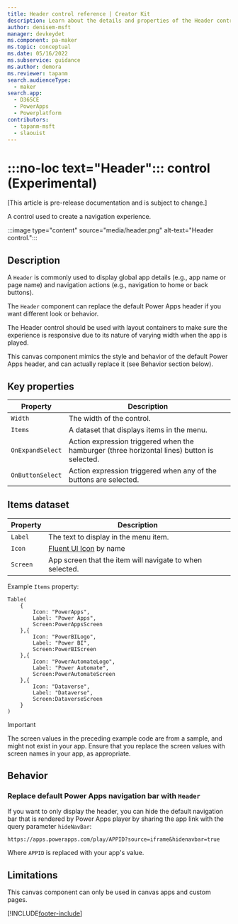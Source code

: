 ```yaml
---
title: Header control reference | Creator Kit
description: Learn about the details and properties of the Header control in the Creator Kit.
author: denisem-msft
manager: devkeydet
ms.component: pa-maker
ms.topic: conceptual
ms.date: 05/16/2022
ms.subservice: guidance
ms.author: demora
ms.reviewer: tapanm
search.audienceType: 
  - maker
search.app: 
  - D365CE
  - PowerApps
  - Powerplatform
contributors:
  - tapanm-msft
  - slaouist
---
```


# :::no-loc text="Header"::: control (Experimental)

[This article is pre-release documentation and is subject to change.]

A control used to create a navigation experience.

:::image type="content" source="media/header.png" alt-text="Header control.":::

## Description

A `Header` is commonly used to display global app details (e.g., app name or page name) and  navigation actions (e.g., navigation to home or back buttons).

The `Header` component can replace the default Power Apps header if you want different look or behavior.

The Header control should be used with layout containers to make sure the experience is responsive due to its nature of varying width when the app is played.

This canvas component mimics the style and behavior of the default Power Apps header, and can actually replace it (see Behavior section below).

## Key properties

| Property | Description |
| -------- | ----------- |
| `Width` | The width of the control. |
| `Items` | A dataset that displays items in the menu. |
| `OnExpandSelect` | Action expression triggered when the hamburger (three horizontal lines) button is selected. |
| `OnButtonSelect` | Action expression triggered when any of the buttons are selected. |

## Items dataset

| Property | Description |
| -------- | ----------- |
| `Label` | The text to display in the menu item. |
| `Icon` | [Fluent UI Icon](https://uifabricicons.azurewebsites.net/) by name |
| `Screen` | App screen that the item will navigate to when selected. |

Example `Items` property:

```powerapps-dot
Table(
    {
        Icon: "PowerApps", 
        Label: "Power Apps", 
        Screen:PowerAppsScreen
    },{
        Icon: "PowerBILogo", 
        Label: "Power BI", 
        Screen:PowerBIScreen
    },{
        Icon: "PowerAutomateLogo", 
        Label: "Power Automate", 
        Screen:PowerAutomateScreen
    },{
        Icon: "Dataverse", 
        Label: "Dataverse", 
        Screen:DataverseScreen
    }
)
```

> [!IMPORTANT]
> The screen values in the preceding example code are from a sample, and might not exist in your app. Ensure that you replace the screen values with screen names in your app, as appropriate.

## Behavior

### Replace default Power Apps navigation bar with `Header`

If you want to only display the header, you can hide the default navigation bar that is rendered by Power Apps player by sharing the app link with the query parameter `hideNavBar`:

```powerapps-dot
https://apps.powerapps.com/play/APPID?source=iframe&hidenavbar=true
```

Where `APPID` is replaced with your app's value.

## Limitations

This canvas component can only be used in canvas apps and custom pages.

[!INCLUDE[footer-include](../../includes/footer-banner.md)]
